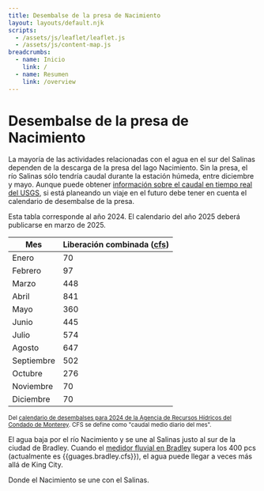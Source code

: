 ```yaml
---
title: Desembalse de la presa de Nacimiento
layout: layouts/default.njk
scripts:
  - /assets/js/leaflet/leaflet.js
  - /assets/js/content-map.js
breadcrumbs:
  - name: Inicio
    link: /
  - name: Resumen
    link: /overview
---
```


# Desembalse de la presa de Nacimiento

La mayoría de las actividades relacionadas con el agua en el sur del Salinas dependen de la descarga de la presa del lago Nacimiento. Sin la presa, el río Salinas sólo tendría caudal durante la estación húmeda, entre diciembre y mayo. Aunque puede obtener [información sobre el caudal en tiempo real del USGS](https://waterdata.usgs.gov/nwis/uv?site_no=11150500), si está planeando un viaje en el futuro debe tener en cuenta el calendario de desembalse de la presa.

<div class="alert">Esta tabla corresponde al año 2024. El calendario del año 2025 deberá publicarse en marzo de 2025.</div>

| Mes        | Liberación combinada (<abbr title="Pies cúbicos por segundo">cfs</abbr>) |
| ---------- | ------------------------------------------------------------------------ |
| Enero      | 70                                                                       |
| Febrero    | 97                                                                       |
| Marzo      | 448                                                                      |
| Abril      | 841                                                                      |
| Mayo       | 360                                                                      |
| Junio      | 445                                                                      |
| Julio      | 574                                                                      |
| Agosto     | 647                                                                      |
| Septiembre | 502                                                                      |
| Octubre    | 276                                                                      |
| Noviembre  | 70                                                                       |
| Diciembre  | 70                                                                       |

<small>Del [calendario de desembalses para 2024 de la Agencia de Recursos Hídricos del Condado de Monterey](https://www.countyofmonterey.gov/home/showpublisheddocument/121560). CFS se define como "caudal medio diario del mes".</small>

El agua baja por el río Nacimiento y se une al Salinas justo al sur de la ciudad de Bradley. Cuando el [medidor fluvial en Bradley](https://waterdata.usgs.gov/nwis/uv?site_no=11150500) supera los 400 pcs (actualmente es {{guages.bradley.cfs}}), el agua puede llegar a veces más allá de King City.

<div class="map medium bordered">
  <div id="map" data-lat="35.832921" data-lon="-120.756226" data-zoom="11"></div>
  <p class="note"> Donde el Nacimiento se une con el Salinas.</p>
</div>
